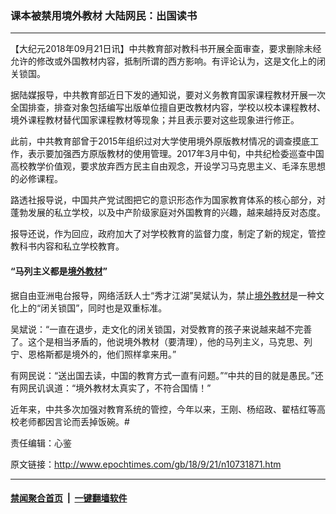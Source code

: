 ### 课本被禁用境外教材 大陆网民：出国读书
------------------------

<p>【大纪元2018年09月21日讯】中共教育部对教科书开展全面审查，要求删除未经允许的修改或外国教材内容，抵制所谓的西方影响。有评论认为，这是文化上的闭关锁国。</p>
<p>据陆媒报导，中共教育部近日下发的通知说，要对义务教育国家课程教材开展一次全国排查，排查对象包括编写出版单位擅自更改教材内容，学校以校本课程教材、境外课程教材替代国家课程教材等现象；并且表示要对这些现象进行修正。</p>
<p>此前，中共教育部曾于2015年组织过对大学使用境外原版教材情况的调查摸底工作，表示要加强西方原版教材的使用管理。2017年3月中旬，中共纪检委巡查中国高校教学价值观，要求放弃西方民主自由观念，开设学习马克思主义、毛泽东思想的必修课程。</p>
<p>路透社报导说，中国共产党试图把它的意识形态作为国家教育体系的核心部分，对蓬勃发展的私立学校，以及中产阶级家庭对外国教育的兴趣，越来越持反对态度。</p>
<p>报导还说，作为回应，政府加大了对学校教育的监督力度，制定了新的规定，管控教科书内容和私立学校教育。</p>
<h4>“马列主义都是<a href="http://www.epochtimes.com/gb/tag/%E5%A2%83%E5%A4%96%E6%95%99%E6%9D%90.html">境外教材</a>”</h4>
<p>据自由亚洲电台报导，网络活跃人士“秀才江湖”吴斌认为，禁止<a href="http://www.epochtimes.com/gb/tag/%E5%A2%83%E5%A4%96%E6%95%99%E6%9D%90.html">境外教材</a>是一种文化上的“闭关锁国”，同时也是双重标准。</p>
<p>吴斌说：“一直在退步，走文化的闭关锁国，对受教育的孩子来说越来越不完善了。这个是相当矛盾的，他说境外教材（要清理），他的马列主义，马克思、列宁、恩格斯都是境外的，他们照样拿来用。”</p>
<p>有网民说：“送出国去读，中国的教育方式一直有问题。”“中共的目的就是愚民。”还有网民讥讽道：“境外教材太真实了，不符合国情！”</p>
<p>近年来，中共多次加强对教育系统的管控，今年以来，王刚、杨绍政、翟桔红等高校老师都因言论而丢掉饭碗。#</p>
<p>责任编辑：心鉴</p>

原文链接：http://www.epochtimes.com/gb/18/9/21/n10731871.htm


------------------------
#### [禁闻聚合首页](https://github.com/gfw-breaker/banned-news/blob/master/README.md) &nbsp;|&nbsp;  [一键翻墙软件](https://github.com/gfw-breaker/nogfw/blob/master/README.md)